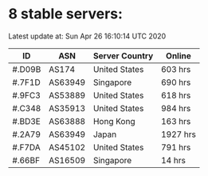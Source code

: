 # 8 stable servers:

Latest update at: Sun Apr 26 16:10:14 UTC 2020

| ID | ASN | Server Country | Online |
| -- | --- | -------------- | ------ |
| #.D09B | AS174 | United States | 603 hrs |
| #.7F1D | AS63949 | Singapore | 690 hrs |
| #.9FC3 | AS53889 | United States | 618 hrs |
| #.C348 | AS35913 | United States | 984 hrs |
| #.BD3E | AS63888 | Hong Kong | 163 hrs |
| #.2A79 | AS63949 | Japan | 1927 hrs |
| #.F7DA | AS45102 | United States | 791 hrs |
| #.66BF | AS16509 | Singapore | 14 hrs |

